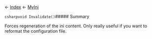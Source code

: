 ← [Index](Api-Index) ← [MyIni](VRage.Game.ModAPI.Ingame.Utilities.MyIni)

```csharpvoid Invalidate()```##### Summary

Forces regeneration of the ini content. Only really useful if you want to reformat the configuration file.

